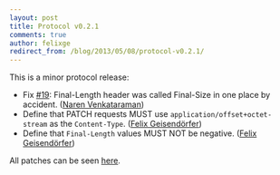 ```yaml
---
layout: post
title: Protocol v0.2.1
comments: true
author: felixge
redirect_from: /blog/2013/05/08/protocol-v0.2.1/
---
```


This is a minor protocol release:

- Fix [#19](https://github.com/tus/tus-resumable-upload-protocol/pull/19):
  Final-Length header was called Final-Size in one place by accident. ([Naren
  Venkataraman](https://github.com/vayam))
- Define that PATCH requests MUST use `application/offset+octet-stream` as the
  `Content-Type`. ([Felix Geisendörfer](https://github.com/felixge))
- Define that `Final-Length` values MUST NOT be negative. ([Felix
  Geisendörfer](https://github.com/felixge))

All patches can be seen [here](https://github.com/tus/tus-resumable-upload-protocol/compare/v0.2...v0.2.1).
